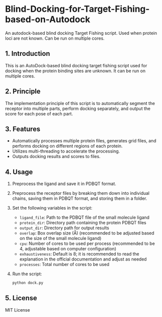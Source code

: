 # Blind-Docking-for-Target-Fishing-based-on-Autodock
An autodock-based blind docking Target Fishing script. Used when protein loci are not known. Can be run on multiple cores.

## 1. Introduction
This is an AutoDock-based blind docking target fishing script used for docking when the protein binding sites are unknown. It can be run on multiple cores.

## 2. Principle
The implementation principle of this script is to automatically segment the receptor into multiple parts, perform docking separately, and output the score for each pose of each part.

## 3. Features
- Automatically processes multiple protein files, generates grid files, and performs docking on different regions of each protein.
- Utilizes multi-threading to accelerate the processing.
- Outputs docking results and scores to files.

## 4. Usage
1. Preprocess the ligand and save it in PDBQT format.
2. Preprocess the receptor files by breaking them down into individual chains, saving them in PDBQT format, and storing them in a folder.
3. Set the following variables in the script:
   - `ligand_file`: Path to the PDBQT file of the small molecule ligand
   - `protein_dir`: Directory path containing the protein PDBQT files
   - `output_dir`: Directory path for output results
   - `overlap`: Box overlap size (Å) (recommended to be adjusted based on the size of the small molecule ligand)
   - `cpu`: Number of cores to be used per process (recommended to be 4, adjustable based on computer configuration)
   - `exhaustiveness`: Default is 8; it is recommended to read the explanation in the official documentation and adjust as needed
   - `processes`: Total number of cores to be used

4. Run the script:
   ```bash
   python dock.py
   ```

## 5. License
MIT License
